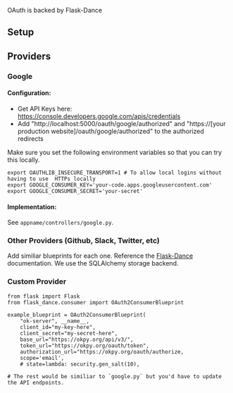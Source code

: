 OAuth is backed by Flask-Dance

## Setup

## Providers

### Google

#### Configuration:

* Get API Keys here: https://console.developers.google.com/apis/credentials
* Add "http://localhost:5000/oauth/google/authorized" and "https://[your production website]/oauth/google/authorized" to the authorized redirects

Make sure you set the following environment variables so that you can try this locally.

```
export OAUTHLIB_INSECURE_TRANSPORT=1 # To allow local logins without having to use  HTTPs locally
export GOOGLE_CONSUMER_KEY='your-code.apps.googleusercontent.com'
export GOOGLE_CONSUMER_SECRET='your-secret'
```

#### Implementation:

See `appname/controllers/google.py`.


### Other Providers (Github, Slack, Twitter, etc)

Add similiar blueprints for each one. Reference the [Flask-Dance](https://flask-dance.readthedocs.io/en/latest/) documentation. We use the SQLAlchemy storage backend.

### Custom Provider
```
from flask import Flask
from flask_dance.consumer import OAuth2ConsumerBlueprint

example_blueprint = OAuth2ConsumerBlueprint(
    "ok-server", __name__,
    client_id="my-key-here",
    client_secret="my-secret-here",
    base_url="https://okpy.org/api/v3/",
    token_url="https://okpy.org/oauth/token",
    authorization_url="https://okpy.org/oauth/authorize,
    scope='email',
    # state=lambda: security.gen_salt(10),

# The rest would be similiar to `google.py` but you'd have to update the API endpoints.



